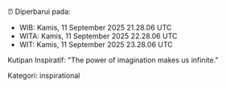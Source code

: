 ⏰ Diperbarui pada:
- WIB: Kamis, 11 September 2025 21.28.06 UTC
- WITA: Kamis, 11 September 2025 22.28.06 UTC
- WIT: Kamis, 11 September 2025 23.28.06 UTC

Kutipan Inspiratif:
"The power of imagination makes us infinite."


Kategori: inspirational

